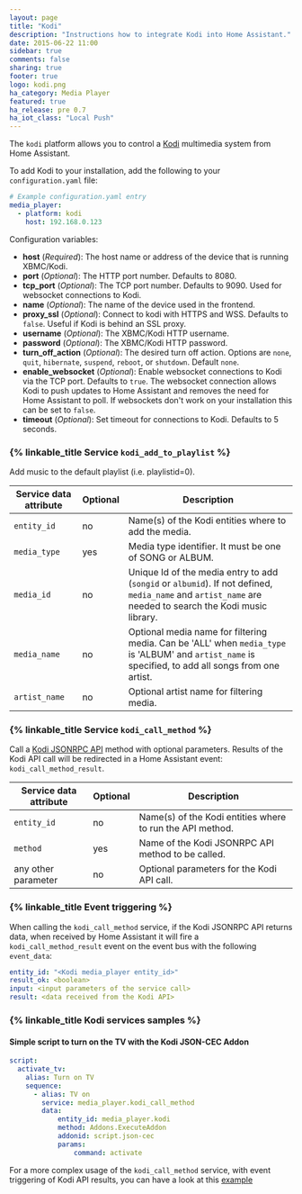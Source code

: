```yaml
---
layout: page
title: "Kodi"
description: "Instructions how to integrate Kodi into Home Assistant."
date: 2015-06-22 11:00
sidebar: true
comments: false
sharing: true
footer: true
logo: kodi.png
ha_category: Media Player
featured: true
ha_release: pre 0.7
ha_iot_class: "Local Push"
---
```



The `kodi` platform allows you to control a [Kodi](http://kodi.tv/) multimedia system from Home Assistant.

To add Kodi to your installation, add the following to your `configuration.yaml` file:

```yaml
# Example configuration.yaml entry
media_player:
  - platform: kodi
    host: 192.168.0.123
```

Configuration variables:

- **host** (*Required*): The host name or address of the device that is running XBMC/Kodi.
- **port** (*Optional*): The HTTP port number. Defaults to 8080.
- **tcp_port** (*Optional*): The TCP port number. Defaults to 9090. Used for websocket connections to Kodi.
- **name** (*Optional*): The name of the device used in the frontend.
- **proxy_ssl** (*Optional*): Connect to kodi with HTTPS and WSS. Defaults to `false`. Useful if Kodi is behind an SSL proxy.
- **username** (*Optional*): The XBMC/Kodi HTTP username.
- **password** (*Optional*): The XBMC/Kodi HTTP password.
- **turn_off_action** (*Optional*): The desired turn off action. Options are `none`, `quit`, `hibernate`, `suspend`, `reboot`, or `shutdown`. Default `none`.
- **enable_websocket** (*Optional*): Enable websocket connections to Kodi via the TCP port. Defaults to `true`. The websocket connection allows Kodi to push updates to Home Assistant and removes the need for Home Assistant to poll. If websockets don't work on your installation this can be set to `false`.
- **timeout** (*Optional*): Set timeout for connections to Kodi. Defaults to 5 seconds.


### {% linkable_title Service `kodi_add_to_playlist` %}

Add music to the default playlist (i.e. playlistid=0).

| Service data attribute | Optional | Description |
| ---------------------- | -------- | ----------- |
| `entity_id` | no | Name(s) of the Kodi entities where to add the media.
| `media_type` | yes | Media type identifier. It must be one of SONG or ALBUM.
| `media_id` | no | Unique Id of the media entry to add (`songid` or `albumid`). If not defined, `media_name` and `artist_name` are needed to search the Kodi music library.
| `media_name` | no| Optional media name for filtering media. Can be 'ALL' when `media_type` is 'ALBUM' and `artist_name` is specified, to add all songs from one artist.
| `artist_name` | no | Optional artist name for filtering media.


### {% linkable_title Service `kodi_call_method` %}

Call a [Kodi JSONRPC API](http://kodi.wiki/?title=JSON-RPC_API) method with optional parameters. Results of the Kodi API call will be redirected in a Home Assistant event: `kodi_call_method_result`.

| Service data attribute | Optional | Description |
| ---------------------- | -------- | ----------- |
| `entity_id` | no | Name(s) of the Kodi entities where to run the API method.
| `method` | yes | Name of the Kodi JSONRPC API method to be called.
| any other parameter | no | Optional parameters for the Kodi API call.


### {% linkable_title Event triggering %}

When calling the `kodi_call_method` service, if the Kodi JSONRPC API returns data, when received by Home Assistant it will fire a `kodi_call_method_result` event on the event bus with the following `event_data`:

```yaml
entity_id: "<Kodi media_player entity_id>"
result_ok: <boolean>
input: <input parameters of the service call>
result: <data received from the Kodi API>
```

### {% linkable_title Kodi services samples %}

#### Simple script to turn on the TV with the Kodi JSON-CEC Addon

```yaml
script:
  activate_tv:
    alias: Turn on TV
    sequence:
      - alias: TV on
        service: media_player.kodi_call_method
        data:
            entity_id: media_player.kodi
            method: Addons.ExecuteAddon
            addonid: script.json-cec
            params:
                command: activate
```

For a more complex usage of the `kodi_call_method` service, with event triggering of Kodi API results, you can have a look at this [example](https://home-assistant.io/cookbook/kodi_dynamic_input_select/)
